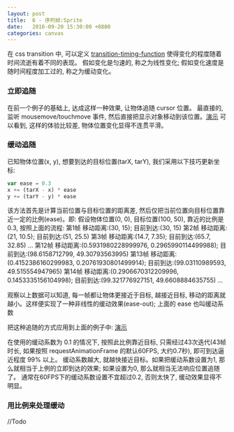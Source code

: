 ```yaml
---
layout: post
title:  6 - 序列帧:Sprite
date:   2016-09-20 15:30:00 +0800
categories: canvas
---
```


在 css transition 中, 可以定义 [transition-timing-function](https://developer.mozilla.org/en-US/docs/Web/CSS/transition-timing-function) 使得变化的程度随着时间流逝有着不同的表现。
假如变化是匀速的, 称之为线性变化; 假如变化速度是随时间程度加工过的, 称之为缓动变化。

### 立即追随

在前一个例子的基础上, 达成这样一种效果, 让物体追随 cursor 位置。
最直接的, 监听 mousemove/touchmove 事件, 然后直接把显示对象移动到该位置。[演示](https://jsfiddle.net/aprilandjan/e4g9og1w/)
可以看到, 这样的体验比较差, 物体位置变化显得不连贯平滑。

### 缓动追随

已知物体位置(x, y), 想要到达的目标位置(tarX, tarY), 我们采用以下技巧更新坐标:
 
```javascript
var ease = 0.3
x += (tarX - x) * ease
y += (tarY - y) * ease
```

该方法首先是计算当前位置与目标位置的距离差, 然后仅把当前位置向目标位置靠近一定的比例(ease)。即:
假设物体位置(0, 0), 目标位置(100, 50), 靠近的比例是 0.3, 按照上面的流程:
第1帧 移动距离:(30, 15); 目前到达:(30, 15)
第2帧 移动距离:(21, 10.5); 目前到达:(51, 25.5)
第3帧 移动距离:(14.7, 7.35); 目前到达:(65.7, 32.85)
...
第12帧 移动距离:(0.5931980228999976, 0.2965990114499988); 目前到达:(98.6158712799, 49.30793563995)
第13帧 移动距离:(0.4152386160299983, 0.20761930801499914); 目前到达:(99.03110989593, 49.515554947965)
第14帧 移动距离:(0.2906670312209996, 0.1453335156104998); 目前到达:(99.321776927151, 49.6608884635755)
...

观察以上数据可以知道, 每一帧都让物体更接近于目标, 越接近目标, 移动的距离就越小。这样便实现了一种非线性的缓动效果(ease-out); 上面的 ease 也叫缓动系数

把这种追随的方式应用到上面的例子中: [演示](https://jsfiddle.net/aprilandjan/aemdc1dh/)

在使用的缓动系数为 0.1 的情况下, 按照此比例靠近目标, 只需经过43次迭代(43帧时长, 如果按照 requestAnimationFrame 的默认60FPS, 大约0.7秒), 即可到达逼近程度 99% 以上。
缓动系数越大, 就越快接近目标。如果把缓动系数设置为1, 那么就相当于上例的立即到达的效果; 如果设置为0, 那么就相当无法响应位置追随了。
通常在60FPS下的缓动系数设置不宜超过0.2, 否则太快了, 缓动效果显得不明显。

### 用比例来处理缓动
//Todo 